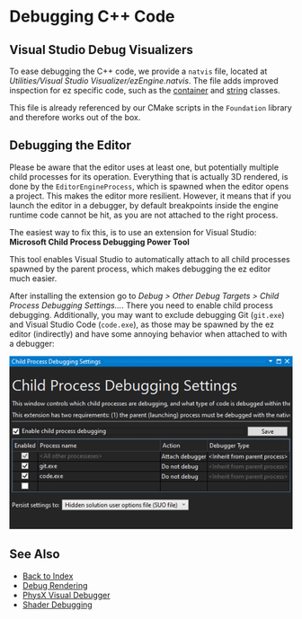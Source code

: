 # Debugging C++ Code

## Visual Studio Debug Visualizers

To ease debugging the C++ code, we provide a `natvis` file, located at *Utilities/Visual Studio Visualizer/ezEngine.natvis*. The file adds improved inspection for ez specific code, such as the [container](../appendix/container-usage.md) and [string](../appendix/string-usage.md) classes.

This file is already referenced by our CMake scripts in the `Foundation` library and therefore works out of the box.

## Debugging the Editor

Please be aware that the editor uses at least one, but potentially multiple child processes for its operation. Everything that is actually 3D rendered, is done by the `EditorEngineProcess`, which is spawned when the editor opens a project. This makes the editor more resilient. However, it means that if you launch the editor in a debugger, by default breakpoints inside the engine runtime code cannot be hit, as you are not attached to the right process.

The easiest way to fix this, is to use an extension for Visual Studio: **Microsoft Child Process Debugging Power Tool**

This tool enables Visual Studio to automatically attach to all child processes spawned by the parent process, which makes debugging the ez editor much easier.

After installing the extension go to *Debug > Other Debug Targets > Child Process Debugging Settings...*. There you need to enable child process debugging. Additionally, you may want to exclude debugging Git (`git.exe`) and Visual Studio Code (`code.exe`), as those may be spawned by the ez editor (indirectly) and have some annoying behavior when attached to with a debugger:

![Child Debug Settings](media/child-debug.png)

## See Also

* [Back to Index](../index.md)
* [Debug Rendering](debug-rendering.md)
* [PhysX Visual Debugger](../physics/visual-debugger.md)
* [Shader Debugging](../graphics/shaders/shader-debugging.md)
